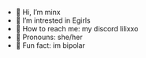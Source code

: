 - 💞️ Hi, I’m minx
- 💞️ I’m intrested in Egirls
- 💞️ How to reach me: my discord lilixxo
- 💞️ Pronouns: she/her
- 💞️ Fun fact: im bipolar

<!---
minx/lilixxo777 is a ✨ special ✨ repository because its `README.md` (this file) appears on your GitHub profile.
You can click the Preview link to take a look at your changes.
--->
